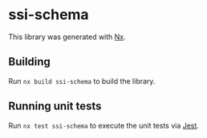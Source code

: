 # ssi-schema

This library was generated with [Nx](https://nx.dev).

## Building

Run `nx build ssi-schema` to build the library.

## Running unit tests

Run `nx test ssi-schema` to execute the unit tests via [Jest](https://jestjs.io).
